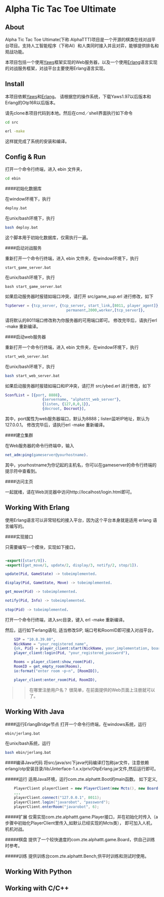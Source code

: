 Alpha Tic Tac Toe Ultimate
=====


About
-----

Alpha Tic Tac Toe Ultimate(下称 AlphaTTT)项目是一个开源的棋类在线对战平台项目。支持人工智能程序（下称AI）和人类同时接入并且对弈，能够提供排名和观战功能。

本项目包括一个使用[Yaws](http://yaws.hyber.org)框架实现的Web服务器，以及一个使用[Erlang](http://www.erlang.org/downloads)语言实现的对战服务框架，对战平台主要使用Erlang语言实现。

Install
-----

本项目依赖[Yaws](http://yaws.hyber.org)和[Erlang](http://www.erlang.org/downloads)。
请根据您的操作系统，下载Yaws1.97以后版本和Erlang的Otp16R以后版本。

请先clone本项目代码到本地。然后在cmd／shell界面执行如下命令

```bash
cd src
```

```bash
erl -make
```

这样就完成了系统的安装和编译。


Config & Run
-----

打开一个命令行终端，进入 ebin 文件夹，

```bash
cd ebin
```

####初始化数据库

在window环境下，执行

```bash
deploy.bat
```

在unix/bash环境下，执行

```bash
bash deploy.bat
```

这个脚本用于初始化数据库，仅需执行一遍。

####启动对战服务

重新打开一个命令行终端，进入 ebin 文件夹，在window环境下，执行

```
start_game_server.bat
```

在unix/bash环境下，执行

```
bash start_game_server.bat
````

如果启动服务器时报错如端口冲突，请打开 src/game_sup.erl 进行修改，如下

```erlang
TcpServer = {tcp_server, {tcp_server, start_link,[8011, player_agent]},
            				permanent,2000,worker,[tcp_server]},
```
            				
请将默认的8011端口修改称为你服务器的可用端口即可。
修改完毕后，请执行erl -make 重新编译。

####启动web服务器

重新打开一个命令行终端，进入 ebin 文件夹，在window环境下，执行

```bash
start_web_server.bat
```

在unix/bash环境下，执行

```bash
bash start_web_server.bat
```

如果启动服务器时报错如端口和IP冲突，请打开 src/ybed.erl 进行修改，如下

```erlang
SconfList = [{port, 8888},
                 {servername, "alphattt_web_server"},
                 {listen, {127,0,0,1}},
                 {docroot, Docroot}],
```
           
其中，port属性为web服务器端口，默认为8888；listen监听IP地址，默认为127.0.0.1。
修改完毕后，请执行erl -make 重新编译。

####建立集群

在Web服务器的命令行终端中，输入

```erlang
net_adm:ping(gameserver@yourhostname).
```

其中，yourhostname为你记起的主机名，你可以在gameserver的命令行终端的提示符中查看到。

####访问主页

一起就绪，请在Web浏览器中访问http://localhost/login.html即可。


Working With Erlang
-----

使用Erlang语言可以非常轻松的接入平台，因为这个平台本身就是适用 erlang 语言编写的。

####实现接口

只需要编写一个模块，实现如下接口，

```erlang

-export([start/0]).
-export([get_move/1, update/2, display/3, notify/2, stop/1]).

update(Pid, GameState) -> tobeimplemented.

display(Pid, GameState, Move) -> tobeimplemented.

get_move(Pid) -> tobeimplemented.

notify(Pid, Info) -> tobeimplemented.
	
stop(Pid) -> tobeimplemented.	

```
打开一个命令行终端，进入src目录，键入 erl -make 重新编译。

然后，运行如下erlang语句, 适当修改SIP, 端口号和RoomID即可接入对战平台，
```erlang
	SIP = "10.8.39.80",
	NickName = "your_registered_name",
	{ok, Pid} = player_client:start(NickName, your_implementation, board, SIP, 8011),
	player_client:login(Pid, "your_registered_password"),

	Rooms = player_client:show_room(Pid),
	RoomID = get_empty_room(Rooms),
	io:format("enter room ~p~n", [RoomID]),

	player_client:enter_room(Pid, RoomID),
```

>> 在哪里注册用户名？ 很简单，在前面提供的Web页面上注册就可以了。

Working With Java
-----

####运行ErlangBridge节点
打开一个命令行终端，在windows系统，运行

```bash
ebin/jerlang.bat
```

在unix/bash系统，运行
```bash
bash ebin/jerlang.bat
```

####编译Java代码
将src/java/src下java代码编译打包称jar文件，注意依赖 erlang/otp安装目录/lib/Jinterface-1.x.x/priv/OtpErlang.jar文件,然后运行即可。

#####运行
适用Java环境，运行com.zte.alphattt.Boot的main函数。
如下定义,
```java
    PlayerClient playerClient = new PlayerClient(new Mcts(), new Board());
	...
    playerClient.connect("127.0.0.1", 8011);
    playerClient.login("javarobot", "password");
    playerClient.enterRoom("javarobot", 6);
```
#####扩展
仅需实现com.zte.alphattt.game.Player接口，并在初始化时传入（a步骤中初始化PlayerClient里传入,如默认已经实现的Mcts类），
即可加入人机，机机对战。

#####棋盘
提供了一个较快速度的com.zte.alphattt.game.Board，供自己训练时参考。

#####训练
提供训练台com.zte.alphattt.Bench,供平时训练和测试时使用。


Working With Python
-----

Working with C/C++
-----

